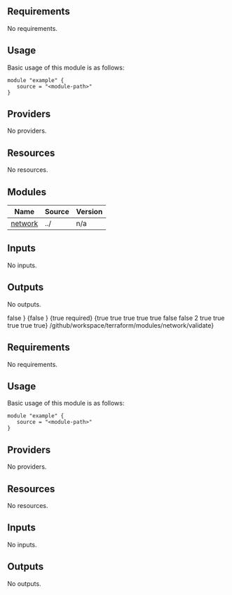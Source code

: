 <!-- BEGIN_TF_DOCS -->

## Requirements

No requirements.

## Usage
Basic usage of this module is as follows:
```hcl
module "example" {
   source = "<module-path>"
}
```

## Providers

No providers.

## Resources

No resources.

## Modules

| Name | Source | Version |
|------|--------|---------|
| <a name="module_network"></a> [network](#module\_network) | ../ | n/a |

## Inputs

No inputs.

## Outputs

No outputs.

<!-- END_TF_DOCS --> false <!-- BEGIN_TF_DOCS --> <!-- END_TF_DOCS -->} {false } {true required} {true true true true true false false 2 true true true true true} /github/workspace/terraform/modules/network/validate}

## Requirements

No requirements.

## Usage
Basic usage of this module is as follows:
```hcl
module "example" {
   source = "<module-path>"
}
```

## Providers

No providers.

## Resources

No resources.

## Inputs

No inputs.

## Outputs

No outputs.
<!-- END_TF_DOCS -->